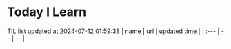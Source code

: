 # Today I Learn 
TIL list updated at 2024-07-12 01:59:38
| name | url | updated time |
| :--- | -- | -- |

